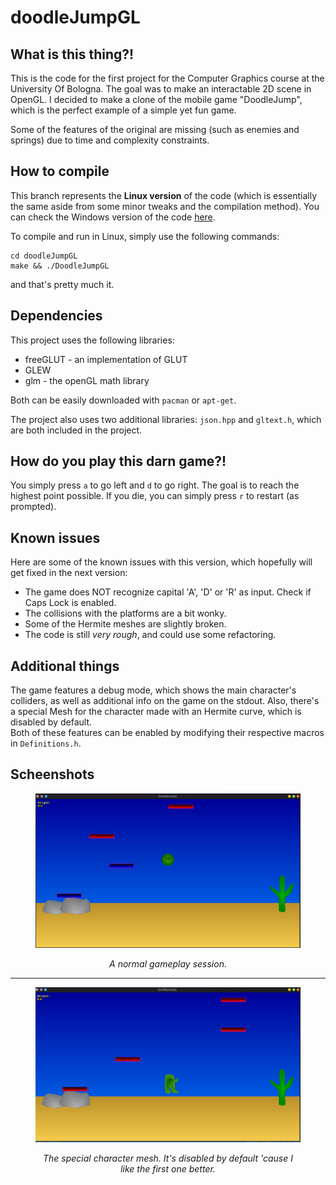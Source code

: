 # doodleJumpGL

## What is this thing?!

This is the code for the first project for the Computer Graphics course at the University Of Bologna. The goal was to make an interactable 2D scene in OpenGL.
I decided to make a clone of the mobile game "DoodleJump", which is the perfect example of a simple yet fun game.

Some of the features of the original are missing (such as enemies and springs) due to time and complexity constraints.


## How to compile

This branch represents the <b>Linux version</b> of the code (which is essentially the same aside from some minor tweaks and the compilation method). You can check the Windows version of the code [here](https://github.com/AngeloGalav/doodleJumpGL/tree/windows).

To compile and run in Linux, simply use the following commands:

```
cd doodleJumpGL
make && ./DoodleJumpGL
```

and that's pretty much it.

## Dependencies

This project uses the following libraries:
<ul>
<li>freeGLUT - an implementation of GLUT</li>
<li>GLEW</li>
<li>glm - the openGL math library</li>
</ul>

Both can be easily downloaded with `pacman` or `apt-get`.

The project also uses two additional libraries: `json.hpp` and `gltext.h`, which are both included in the project. 

## How do you play this darn game?!

You simply press `a` to go left and `d` to go right. The goal is to reach the highest point possible. If you die, you can simply press `r` to restart (as prompted). 

## Known issues

Here are some of the known issues with this version, which hopefully will get fixed in the next version:
<ul>
<li>The game does NOT recognize capital 'A', 'D' or 'R' as input. Check if Caps Lock is enabled. </li>
<li>The collisions with the platforms are a bit wonky.</li>
<li>Some of the Hermite meshes are slightly broken.</li>
<li>The code is still <i>very rough</i>, and could use some refactoring.</li>
</ul>

## Additional things

The game features a debug mode, which shows the main character's colliders, as well as additional info on the game on the stdout.
Also, there's a special Mesh for the character made with an Hermite curve, which is disabled by default.  
Both of these features can be enabled by modifying their respective macros in `Definitions.h`.

## Scheenshots

<figure>
<img src=".\linux_screenshots\image1.png" alt="first linux screenshot" style="zoom:50%;" />
<p align="center">
    <i>A normal gameplay session.</i>
</p>
</figure>
<hr />
<figure>
<img src=".\linux_screenshots\image2.png" alt="second linux screenshot" style="zoom:50%;" />
<p align="center">
    <i>The special character mesh. It's disabled by default 'cause I like the first one better. </i>
</p>
</figure>

